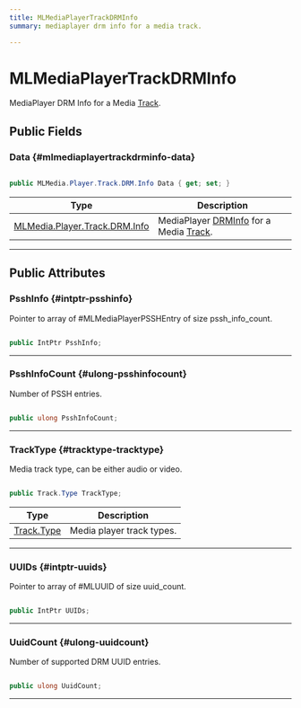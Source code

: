 ```yaml
---
title: MLMediaPlayerTrackDRMInfo
summary: mediaplayer drm info for a media track. 

---
```


# MLMediaPlayerTrackDRMInfo




MediaPlayer DRM Info for a Media [Track](/versioned_docs/version-14-Jun-2023/unity-api/api/UnityEngine.XR.MagicLeap/MLMedia/Player/Track/UnityEngine.XR.MagicLeap.MLMedia.Player.Track.md).   





## Public Fields

### Data {#mlmediaplayertrackdrminfo-data}

```csharp

public MLMedia.Player.Track.DRM.Info Data { get; set; }

```

| Type | Description  | 
|--|--|
| [MLMedia.Player.Track.DRM.Info](/versioned_docs/version-14-Jun-2023/unity-api/api/UnityEngine.XR.MagicLeap/MLMedia/Player/Track/DRM/UnityEngine.XR.MagicLeap.MLMedia.Player.Track.DRM.Info.md) | MediaPlayer [DRM](/versioned_docs/version-14-Jun-2023/unity-api/api/UnityEngine.XR.MagicLeap/MLMedia/Player/Track/DRM/UnityEngine.XR.MagicLeap.MLMedia.Player.Track.DRM.md)[Info](/versioned_docs/version-14-Jun-2023/unity-api/api/UnityEngine.XR.MagicLeap/MLMedia/Player/Track/DRM/UnityEngine.XR.MagicLeap.MLMedia.Player.Track.DRM.Info.md) for a Media [Track](/versioned_docs/version-14-Jun-2023/unity-api/api/UnityEngine.XR.MagicLeap/MLMedia/Player/Track/UnityEngine.XR.MagicLeap.MLMedia.Player.Track.md).  |





-----------

## Public Attributes

### PsshInfo {#intptr-psshinfo}

Pointer to array of #MLMediaPlayerPSSHEntry of size pssh&#95;info&#95;count. 

```csharp

public IntPtr PsshInfo;

```






-----------

### PsshInfoCount {#ulong-psshinfocount}

Number of PSSH entries. 

```csharp

public ulong PsshInfoCount;

```






-----------

### TrackType {#tracktype-tracktype}

Media track type, can be either audio or video. 

```csharp

public Track.Type TrackType;

```

| Type | Description  | 
|--|--|
| [Track.Type](/versioned_docs/version-14-Jun-2023/unity-api/api/UnityEngine.XR.MagicLeap/MLMedia/Player/Track/UnityEngine.XR.MagicLeap.MLMedia.Player.Track.md#enums-type) | Media player track types.  |





-----------

### UUIDs {#intptr-uuids}

Pointer to array of #MLUUID of size uuid&#95;count. 

```csharp

public IntPtr UUIDs;

```






-----------

### UuidCount {#ulong-uuidcount}

Number of supported DRM UUID entries. 

```csharp

public ulong UuidCount;

```






-----------

